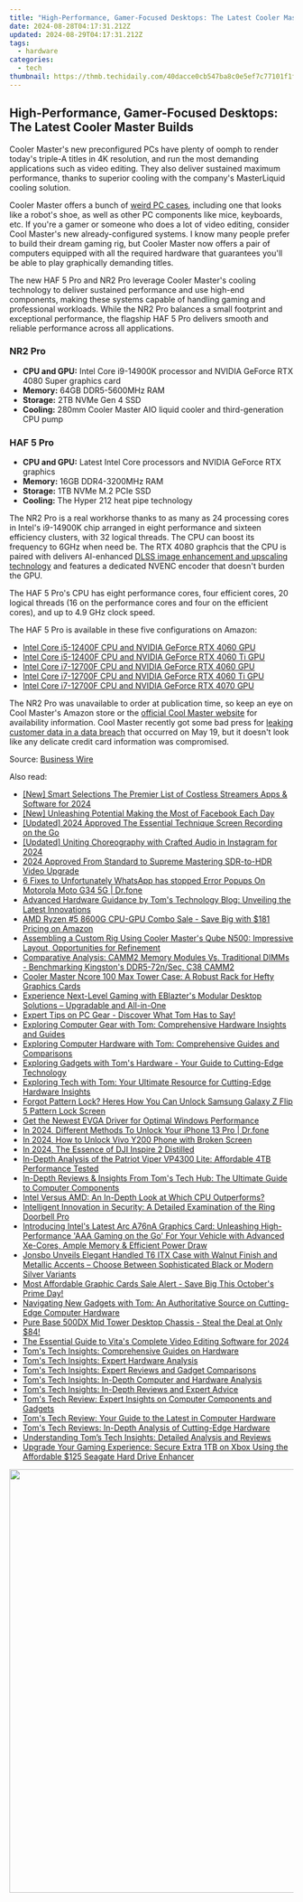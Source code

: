 ```yaml
---
title: "High-Performance, Gamer-Focused Desktops: The Latest Cooler Master Builds"
date: 2024-08-28T04:17:31.212Z
updated: 2024-08-29T04:17:31.212Z
tags:
  - hardware
categories:
  - tech
thumbnail: https://thmb.techidaily.com/40dacce0cb547ba8c0e5ef7c77101f1f8b7f316b2e066f32c3a4f5370faddce4.jpg
---
```


## High-Performance, Gamer-Focused Desktops: The Latest Cooler Master Builds

Cooler Master's new preconfigured PCs have plenty of oomph to render today's triple-A titles in 4K resolution, and run the most demanding applications such as video editing. They also deliver sustained maximum performance, thanks to superior cooling with the company's MasterLiquid cooling solution.

 Cooler Master offers a bunch of [weird PC cases](https://some-knowledge.techidaily.com/foremost-gallery-storage-solutions-for-2024/), including one that looks like a robot's shoe, as well as other PC components like mice, keyboards, etc. If you're a gamer or someone who does a lot of video editing, consider Cool Master's new already-configured systems. I know many people prefer to build their dream gaming rig, but Cooler Master now offers a pair of computers equipped with all the required hardware that guarantees you'll be able to play graphically demanding titles.

 The new HAF 5 Pro and NR2 Pro leverage Cooler Master's cooling technology to deliver sustained performance and use high-end components, making these systems capable of handling gaming and professional workloads. While the NR2 Pro balances a small footprint and exceptional performance, the flagship HAF 5 Pro delivers smooth and reliable performance across all applications.

###  NR2 Pro

* **CPU and GPU:** Intel Core i9-14900K processor and NVIDIA GeForce RTX 4080 Super graphics card
* **Memory:** 64GB DDR5-5600MHz RAM
* **Storage:** 2TB NVMe Gen 4 SSD
* **Cooling:** 280mm Cooler Master AIO liquid cooler and third-generation CPU pump

###  HAF 5 Pro

* **CPU and GPU:** Latest Intel Core processors and NVIDIA GeForce RTX graphics
* **Memory:** 16GB DDR4-3200MHz RAM
* **Storage:** 1TB NVMe M.2 PCIe SSD
* **Cooling:** The Hyper 212 heat pipe technology

 The NR2 Pro is a real workhorse thanks to as many as 24 processing cores in Intel's i9-14900K chip arranged in eight performance and sixteen efficiency clusters, with 32 logical threads. The CPU can boost its frequency to 6GHz when need be. The RTX 4080 graphcis that the CPU is paired with delivers AI-enhanced [DLSS image enhancement and upscaling technology](https://fox-blue.techidaily.com/add-music-in-premiere-pro-for-2024/) and features a dedicated NVENC encoder that doesn't burden the GPU.

 The HAF 5 Pro's CPU has eight performance cores, four efficient cores, 20 logical threads (16 on the performance cores and four on the efficient cores), and up to 4.9 GHz clock speed.

 The HAF 5 Pro is available in these five configurations on Amazon:

* [Intel Core i5-12400F CPU and NVIDIA GeForce RTX 4060 GPU](https://www.amazon.com/dp/B0CN2KF7K3?tag=hotoge-20&ascsubtag=UUhtgUeUpU2004550&asc%5Frefurl=https%3A%2F%2Fwww.howtogeek.com%2Fcooler-master-nr2-pro-haf-5-pro%2F&asc%5Fcampaign=Short-Term)
* [Intel Core i5-12400F CPU and NVIDIA GeForce RTX 4060 Ti GPU](https://www.amazon.com/dp/B0CN2KF7K3?tag=hotoge-20&ascsubtag=UUhtgUeUpU2004550&asc%5Frefurl=https%3A%2F%2Fwww.howtogeek.com%2Fcooler-master-nr2-pro-haf-5-pro%2F&asc%5Fcampaign=Short-Term)
* [Intel Core i7-12700F CPU and NVIDIA GeForce RTX 4060 GPU](https://www.amazon.com/dp/B0CN2TFGLH?tag=hotoge-20&ascsubtag=UUhtgUeUpU2004550&asc%5Frefurl=https%3A%2F%2Fwww.howtogeek.com%2Fcooler-master-nr2-pro-haf-5-pro%2F&asc%5Fcampaign=Short-Term)
* [Intel Core i7-12700F CPU and NVIDIA GeForce RTX 4060 Ti GPU](https://www.amazon.com/dp/B0CN27YLJH?tag=hotoge-20&ascsubtag=UUhtgUeUpU2004550&asc%5Frefurl=https%3A%2F%2Fwww.howtogeek.com%2Fcooler-master-nr2-pro-haf-5-pro%2F&asc%5Fcampaign=Short-Term)
* [Intel Core i7-12700F CPU and NVIDIA GeForce RTX 4070 GPU](https://www.amazon.com/dp/B0CN2VGWNJ?tag=hotoge-20&ascsubtag=UUhtgUeUpU2004550&asc%5Frefurl=https%3A%2F%2Fwww.howtogeek.com%2Fcooler-master-nr2-pro-haf-5-pro%2F&asc%5Fcampaign=Short-Term)

 The NR2 Pro was unavailable to order at publication time, so keep an eye on Cool Master's Amazon store or the [official Cool Master website](https://www.coolermaster.com/) for availability information. Cool Master recently got some bad press for [leaking customer data in a data breach](https://facebook-video-footage.techidaily.com/new-prime-video-to-text-technology-now/) that occurred on May 19, but it doesn't look like any delicate credit card information was compromised.

 Source: [Business Wire](https://www.businesswire.com/news/home/20240730840043/en/Cooler-Master-Unveils-Two-New-Prebuilt-PCs)

<ins class="adsbygoogle"
     style="display:block"
     data-ad-format="autorelaxed"
     data-ad-client="ca-pub-7571918770474297"
     data-ad-slot="1223367746"></ins>



<ins class="adsbygoogle"
     style="display:block"
     data-ad-client="ca-pub-7571918770474297"
     data-ad-slot="8358498916"
     data-ad-format="auto"
     data-full-width-responsive="true"></ins>

<span class="atpl-alsoreadstyle">Also read:</span>
<div><ul>
<li><a href="https://fox-helps.techidaily.com/new-smart-selections-the-premier-list-of-costless-streamers-apps-and-software-for-2024/"><u>[New] Smart Selections  The Premier List of Costless Streamers Apps & Software for 2024</u></a></li>
<li><a href="https://facebook-clips.techidaily.com/new-unleashing-potential-making-the-most-of-facebook-each-day/"><u>[New] Unleashing Potential  Making the Most of Facebook Each Day</u></a></li>
<li><a href="https://desktop-recording.techidaily.com/updated-2024-approved-the-essential-technique-screen-recording-on-the-go/"><u>[Updated] 2024 Approved  The Essential Technique  Screen Recording on the Go</u></a></li>
<li><a href="https://fox-http.techidaily.com/updated-uniting-choreography-with-crafted-audio-in-instagram-for-2024/"><u>[Updated] Uniting Choreography with Crafted Audio in Instagram for 2024</u></a></li>
<li><a href="https://some-knowledge.techidaily.com/2024-approved-from-standard-to-supreme-mastering-sdr-to-hdr-video-upgrade/"><u>2024 Approved  From Standard to Supreme  Mastering SDR-to-HDR Video Upgrade</u></a></li>
<li><a href="https://howto.techidaily.com/6-fixes-to-unfortunately-whatsapp-has-stopped-error-popups-on-motorola-moto-g34-5g-drfone-by-drfone-fix-android-problems-fix-android-problems/"><u>6 Fixes to Unfortunately WhatsApp has stopped Error Popups On Motorola Moto G34 5G | Dr.fone</u></a></li>
<li><a href="https://hardware-reviews.techidaily.com/advanced-hardware-guidance-by-toms-technology-blog-unveiling-the-latest-innovations/"><u>Advanced Hardware Guidance by Tom's Technology Blog: Unveiling the Latest Innovations</u></a></li>
<li><a href="https://hardware-reviews.techidaily.com/amd-ryzen-5-8600g-cpu-gpu-combo-sale-save-big-with-181-pricing-on-amazon/"><u>AMD Ryzen #5 8600G CPU-GPU Combo Sale - Save Big with $181 Pricing on Amazon</u></a></li>
<li><a href="https://hardware-reviews.techidaily.com/assembling-a-custom-rig-using-cooler-masters-qube-n500-impressive-layout-opportunities-for-refinement/"><u>Assembling a Custom Rig Using Cooler Master's Qube N500: Impressive Layout, Opportunities for Refinement</u></a></li>
<li><a href="https://hardware-reviews.techidaily.com/comparative-analysis-camm2-memory-modules-vs-traditional-dimms-benchmarking-kingstons-ddr5-72nsec-c38-camm2/"><u>Comparative Analysis: CAMM2 Memory Modules Vs. Traditional DIMMs - Benchmarking Kingston's DDR5-72n/Sec, C38 CAMM2</u></a></li>
<li><a href="https://hardware-reviews.techidaily.com/cooler-master-ncore-100-max-tower-case-a-robust-rack-for-hefty-graphics-cards/"><u>Cooler Master Ncore 100 Max Tower Case: A Robust Rack for Hefty Graphics Cards</u></a></li>
<li><a href="https://hardware-reviews.techidaily.com/experience-next-level-gaming-with-eblazters-modular-desktop-solutions-upgradable-and-all-in-one/"><u>Experience Next-Level Gaming with EBlazter's Modular Desktop Solutions – Upgradable and All-in-One</u></a></li>
<li><a href="https://hardware-reviews.techidaily.com/1723964477391-expert-tips-on-pc-gear-discover-what-tom-has-to-say/"><u>Expert Tips on PC Gear - Discover What Tom Has to Say!</u></a></li>
<li><a href="https://hardware-reviews.techidaily.com/exploring-computer-gear-with-tom-comprehensive-hardware-insights-and-guides/"><u>Exploring Computer Gear with Tom: Comprehensive Hardware Insights and Guides</u></a></li>
<li><a href="https://hardware-reviews.techidaily.com/exploring-computer-hardware-with-tom-comprehensive-guides-and-comparisons/"><u>Exploring Computer Hardware with Tom: Comprehensive Guides and Comparisons</u></a></li>
<li><a href="https://hardware-reviews.techidaily.com/exploring-gadgets-with-toms-hardware-your-guide-to-cutting-edge-technology/"><u>Exploring Gadgets with Tom's Hardware - Your Guide to Cutting-Edge Technology</u></a></li>
<li><a href="https://hardware-reviews.techidaily.com/exploring-tech-with-tom-your-ultimate-resource-for-cutting-edge-hardware-insights/"><u>Exploring Tech with Tom: Your Ultimate Resource for Cutting-Edge Hardware Insights</u></a></li>
<li><a href="https://android-unlock.techidaily.com/forgot-pattern-lock-heres-how-you-can-unlock-samsung-galaxy-z-flip-5-pattern-lock-screen-by-drfone-android/"><u>Forgot Pattern Lock? Heres How You Can Unlock Samsung Galaxy Z Flip 5 Pattern Lock Screen</u></a></li>
<li><a href="https://driver-download.techidaily.com/get-the-newest-evga-driver-for-optimal-windows-performance/"><u>Get the Newest EVGA Driver for Optimal Windows Performance</u></a></li>
<li><a href="https://iphone-unlock.techidaily.com/in-2024-different-methods-to-unlock-your-iphone-13-pro-drfone-by-drfone-ios/"><u>In 2024, Different Methods To Unlock Your iPhone 13 Pro | Dr.fone</u></a></li>
<li><a href="https://android-unlock.techidaily.com/in-2024-how-to-unlock-vivo-y200-phone-with-broken-screen-by-drfone-android/"><u>In 2024, How to Unlock Vivo Y200 Phone with Broken Screen</u></a></li>
<li><a href="https://some-guidance.techidaily.com/in-2024-the-essence-of-dji-inspire-2-distilled/"><u>In 2024, The Essence of DJI Inspire 2 Distilled</u></a></li>
<li><a href="https://hardware-reviews.techidaily.com/in-depth-analysis-of-the-patriot-viper-vp4300-lite-affordable-4tb-performance-tested/"><u>In-Depth Analysis of the Patriot Viper VP4300 Lite: Affordable 4TB Performance Tested</u></a></li>
<li><a href="https://hardware-reviews.techidaily.com/in-depth-reviews-and-insights-from-toms-tech-hub-the-ultimate-guide-to-computer-components/"><u>In-Depth Reviews & Insights From Tom's Tech Hub: The Ultimate Guide to Computer Components</u></a></li>
<li><a href="https://hardware-reviews.techidaily.com/intel-versus-amd-an-in-depth-look-at-which-cpu-outperforms/"><u>Intel Versus AMD: An In-Depth Look at Which CPU Outperforms?</u></a></li>
<li><a href="https://buynow-reviews.techidaily.com/intelligent-innovation-in-security-a-detailed-examination-of-the-ring-doorbell-pro/"><u>Intelligent Innovation in Security: A Detailed Examination of the Ring Doorbell Pro</u></a></li>
<li><a href="https://hardware-reviews.techidaily.com/introducing-intels-latest-arc-a76na-graphics-card-unleashing-high-performance-aaa-gaming-on-the-go-for-your-vehicle-with-advanced-xe-cores-ample-memory-and-11/"><u>Introducing Intel's Latest Arc A76nA Graphics Card: Unleashing High-Performance 'AAA Gaming on the Go' For Your Vehicle with Advanced Xe-Cores, Ample Memory & Efficient Power Draw</u></a></li>
<li><a href="https://hardware-reviews.techidaily.com/jonsbo-unveils-elegant-handled-t6-itx-case-with-walnut-finish-and-metallic-accents-choose-between-sophisticated-black-or-modern-silver-variants/"><u>Jonsbo Unveils Elegant Handled T6 ITX Case with Walnut Finish and Metallic Accents – Choose Between Sophisticated Black or Modern Silver Variants</u></a></li>
<li><a href="https://hardware-reviews.techidaily.com/1723964479571-most-affordable-graphic-cards-sale-alert-save-big-this-octobers-prime-day/"><u>Most Affordable Graphic Cards Sale Alert - Save Big This October's Prime Day!</u></a></li>
<li><a href="https://hardware-reviews.techidaily.com/navigating-new-gadgets-with-tom-an-authoritative-source-on-cutting-edge-computer-hardware/"><u>Navigating New Gadgets with Tom: An Authoritative Source on Cutting-Edge Computer Hardware</u></a></li>
<li><a href="https://hardware-reviews.techidaily.com/pure-base-500dx-mid-tower-desktop-chassis-steal-the-deal-at-only-84/"><u>Pure Base 500DX Mid Tower Desktop Chassis - Steal the Deal at Only $84!</u></a></li>
<li><a href="https://some-skills.techidaily.com/the-essential-guide-to-vitas-complete-video-editing-software-for-2024/"><u>The Essential Guide to Vita's Complete Video Editing Software for 2024</u></a></li>
<li><a href="https://hardware-reviews.techidaily.com/toms-tech-insights-comprehensive-guides-on-hardware/"><u>Tom's Tech Insights: Comprehensive Guides on Hardware</u></a></li>
<li><a href="https://hardware-reviews.techidaily.com/toms-tech-insights-expert-hardware-analysis/"><u>Tom's Tech Insights: Expert Hardware Analysis</u></a></li>
<li><a href="https://hardware-reviews.techidaily.com/toms-tech-insights-expert-reviews-and-gadget-comparisons/"><u>Tom's Tech Insights: Expert Reviews and Gadget Comparisons</u></a></li>
<li><a href="https://hardware-reviews.techidaily.com/toms-tech-insights-in-depth-computer-and-hardware-analysis/"><u>Tom's Tech Insights: In-Depth Computer and Hardware Analysis</u></a></li>
<li><a href="https://hardware-reviews.techidaily.com/toms-tech-insights-in-depth-reviews-and-expert-advice-t17239718720366/"><u>Tom's Tech Insights: In-Depth Reviews and Expert Advice</u></a></li>
<li><a href="https://hardware-reviews.techidaily.com/toms-tech-review-expert-insights-on-computer-components-and-gadgets-t17239718720377/"><u>Tom's Tech Review: Expert Insights on Computer Components and Gadgets</u></a></li>
<li><a href="https://hardware-reviews.techidaily.com/toms-tech-review-your-guide-to-the-latest-in-computer-hardware/"><u>Tom's Tech Review: Your Guide to the Latest in Computer Hardware</u></a></li>
<li><a href="https://hardware-reviews.techidaily.com/toms-tech-reviews-in-depth-analysis-of-cutting-edge-hardware-t17239718723911/"><u>Tom's Tech Reviews: In-Depth Analysis of Cutting-Edge Hardware</u></a></li>
<li><a href="https://hardware-reviews.techidaily.com/understanding-toms-tech-insights-detailed-analysis-and-reviews/"><u>Understanding Tom’s Tech Insights: Detailed Analysis and Reviews</u></a></li>
<li><a href="https://hardware-reviews.techidaily.com/upgrade-your-gaming-experience-secure-extra-1tb-on-xbox-using-the-affordable-125-seagate-hard-drive-enhancer/"><u>Upgrade Your Gaming Experience: Secure Extra 1TB on Xbox Using the Affordable $125 Seagate Hard Drive Enhancer</u></a></li>
</ul></div>

<!-- affiliate ads begin -->
<a href="https://zebaoaffiliateprogram.pxf.io/c/5597632/1853659/21526" target="_top" id="1853659"><img src="//a.impactradius-go.com/display-ad/21526-1853659" border="0" alt="" width="1920" height="750"/></a><img height="0" width="0" src="https://imp.pxf.io/i/5597632/1853659/21526" style="position:absolute;visibility:hidden;" border="0" />
<!-- affiliate ads end -->